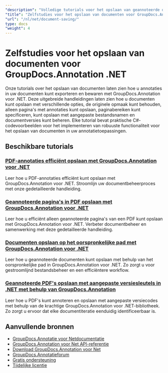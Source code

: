 ```yaml
---
"description": "Volledige tutorials voor het opslaan van geannoteerde documenten met verschillende opties via GroupDocs.Annotation voor .NET."
"title": "Zelfstudies voor het opslaan van documenten voor GroupDocs.Annotation .NET"
"url": "/nl/net/document-saving/"
type: docs
"weight": 4
---
```


# Zelfstudies voor het opslaan van documenten voor GroupDocs.Annotation .NET

Onze tutorials over het opslaan van documenten laten zien hoe u annotaties in uw documenten kunt exporteren en bewaren met GroupDocs.Annotation voor .NET. Deze uitgebreide handleidingen laten zien hoe u documenten kunt opslaan met verschillende opties, de originele opmaak kunt behouden, alleen pagina's met annotaties kunt opslaan, paginabereiken kunt specificeren, kunt opslaan met aangepaste bestandsnamen en documentversies kunt beheren. Elke tutorial bevat praktische C#-codevoorbeelden voor het implementeren van robuuste functionaliteit voor het opslaan van documenten in uw annotatietoepassingen.

## Beschikbare tutorials

### [PDF-annotaties efficiënt opslaan met GroupDocs.Annotation voor .NET](./save-pdf-annotations-groupdocs-dotnet/)
Leer hoe u PDF-annotaties efficiënt kunt opslaan met GroupDocs.Annotation voor .NET. Stroomlijn uw documentbeheerproces met onze gedetailleerde handleiding.

### [Geannoteerde pagina's in PDF opslaan met GroupDocs.Annotation voor .NET](./mastering-groupdocs-annotation-save-annotated-pdf-pages/)
Leer hoe u efficiënt alleen geannoteerde pagina's van een PDF kunt opslaan met GroupDocs.Annotation voor .NET. Verbeter documentbeheer en samenwerking met deze gedetailleerde handleiding.

### [Documenten opslaan op het oorspronkelijke pad met GroupDocs.Annotation voor .NET](./save-document-same-path-groupdocs-annotation-net/)
Leer hoe u geannoteerde documenten kunt opslaan met behulp van het oorspronkelijke pad in GroupDocs.Annotation voor .NET. Zo zorgt u voor gestroomlijnd bestandsbeheer en een efficiëntere workflow.

### [Geannoteerde PDF's opslaan met aangepaste versiesleutels in .NET met behulp van GroupDocs.Annotation](./annotate-pdf-custom-version-key-groupdocs-net/)
Leer hoe u PDF's kunt annoteren en opslaan met aangepaste versiecodes met behulp van de krachtige GroupDocs.Annotation voor .NET-bibliotheek. Zo zorgt u ervoor dat elke documentiteratie eenduidig identificeerbaar is.

## Aanvullende bronnen

- [GroupDocs.Annotatie voor Netdocumentatie](https://docs.groupdocs.com/annotation/net/)
- [GroupDocs.Annotation voor Net API-referentie](https://reference.groupdocs.com/annotation/net/)
- [Download GroupDocs.Annotation voor Net](https://releases.groupdocs.com/annotation/net/)
- [GroupDocs.Annotatieforum](https://forum.groupdocs.com/c/annotation)
- [Gratis ondersteuning](https://forum.groupdocs.com/)
- [Tijdelijke licentie](https://purchase.groupdocs.com/temporary-license/)